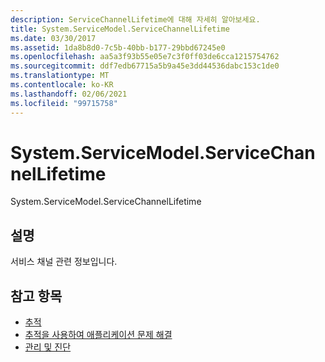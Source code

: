 ```yaml
---
description: ServiceChannelLifetime에 대해 자세히 알아보세요.
title: System.ServiceModel.ServiceChannelLifetime
ms.date: 03/30/2017
ms.assetid: 1da8b8d0-7c5b-40bb-b177-29bbd67245e0
ms.openlocfilehash: aa5a3f93b55e05e7c3f0ff03de6cca1215754762
ms.sourcegitcommit: ddf7edb67715a5b9a45e3dd44536dabc153c1de0
ms.translationtype: MT
ms.contentlocale: ko-KR
ms.lasthandoff: 02/06/2021
ms.locfileid: "99715758"
---
```

# <a name="systemservicemodelservicechannellifetime"></a>System.ServiceModel.ServiceChannelLifetime

System.ServiceModel.ServiceChannelLifetime  
  
## <a name="description"></a>설명  

 서비스 채널 관련 정보입니다.  
  
## <a name="see-also"></a>참고 항목

- [추적](index.md)
- [추적을 사용하여 애플리케이션 문제 해결](using-tracing-to-troubleshoot-your-application.md)
- [관리 및 진단](../index.md)
